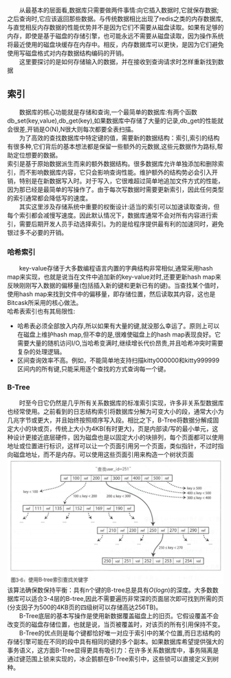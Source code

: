 &emsp;&emsp;从最基本的层面看,数据库只需要做两件事情:向它插入数据时,它就保存数据;之后查询时,它应该返回那些数据。与传统数据相比出现了redis之类的内存数据库,与直觉相反内存数据的性能优势并不是因为它们不需要从磁盘读取。如果有足够的内存，即使是基于磁盘的存储引擎，也可能永远不需要从磁盘读取，因为操作系统将最近使用的磁盘块缓存在内存中。相反，内存数据库可以更快，是因为它们避免使用写磁盘格式对内存数据结构编码的开销。  
&emsp;&emsp;这里要探讨的是如何存储输入的数据，并在接收到查询请求时怎样重新找到数据  
## 索引  
&emsp;&emsp;数据库的核心功能就是存储和查询,一个最简单的数据库:有两个函数db_set(key,value),db_get(key),如果数据库中存储了大量的记录,db_get的性能就会很差,开销是O(N),N很大则每次都要全表扫描。  
&emsp;&emsp;为了高效的查找数据库中特定键的值，需要新的数据结构：索引,索引的结构有很多种,它们背后的基本想法都是保留一些额外的元数据,这些元数据作为路标,帮助定位想要的数据。  
索引是基于原始数据派生而来的额外数据结构。很多数据库允许单独添加和删除索引，而不影响数据库内容，它只会影响查询性能。维护额外的结构势必会引入开销，特别是在新数据写入时。对于写入，它很难超过简单地追加文件方式的性能，因为那已经是最简单的写操作了。由于每次写数据时需要更新索引，因此任何类型的索引通常都会降低写的速度。  
&emsp;&emsp;其实这里涉及存储系统中重要的权衡设计:适当的索引可以加速读取查询，但每个索引都会减慢写速度。因此默认情况下，数据库通常不会对所有内容进行索引，需要后期开发人员手动选择索引。为的是给程序提供最有利的加速同时，避免银过多不必要的开销。
### 哈希索引  
&emsp;&emsp;key-value存储于大多数编程语言内置的字典结构非常相似,通常采用hash map来实现，也就是说当在文件中追加新的key-value对时,还要更新hash map来反映刚刚写入数据的偏移量(包括插入新的键和更新已有的键)。当查找某个值时，使用hash map来找到文件中的偏移量，即存储位置，然后读取其内容，这也是Bitcask所采用的核心做法。   
哈希表索引也有其局限性:
- 哈希表必须全部放入内存,所以如果有大量的键,就没那么幸运了。原则上可以在磁盘上维护hash map,但不幸的是,很难使磁盘上的hash map表现良好。它需要大量的随机访问I/O,当哈希变满时,继续增长代价昂贵,并且哈希冲突时需要复杂的处理逻辑。
- 区间查询效率不高。例如，不能简单地支持扫描kitty000000和kitty999999区间内的所有键,只能采用逐个查找的方式查询每一个键。  
### B-Tree
&emsp;&emsp;时至今日它仍然是几乎所有关系数据库的标准索引实现，许多非关系型数据库也经常使用。之前看到的日志结构索引将数据库分解为可变大小的段，通常大小为几兆字节或更大，并且始终按照顺序写入段。相比之下，B-Tree将数据分解成固定大小的块或页，传统上大小为4KB(有时更大)，页是内部读/写的最小单元，这种设计更接近底层硬件，因为磁盘也是以固定大小的块排列，每个页面都可以使用地址或位置进行标识，这样可以让一个页面引用另一个页面，类似指针，不过时指向磁盘地址，而不是内存。可以使用这些页面引用来构造一个树状页面  
![](images/b-tree.png)  
该算法确保数保持平衡：具有n个键的B-tree总是具有$O(logn)$的深度。大多数数据库可以适合3-4层的B-tree,因此不需要遍历非常深的页面层次即可找到所需的页(分支因子为500的4KB页的四级树可以存储高达256TB)。  
&emsp;&emsp;B-Tree底层的基本写操作是使用新数据覆盖磁盘上的旧页。它假设覆盖不会改变页的磁盘存储位置，也就是说，当页被覆盖时，对该页的所有引用保持不变。  
&emsp;&emsp;B-Tree的优点则是每个键都恰好唯一对应于索引中的某个位置,而日志结构的存储引擎可能在不同的段中具有相同的键的多个副本。如果数据库希望提供强大的事务语义，这方面B-Tree显得更具有吸引力：在许多关系数据库中，事务隔离是通过键范围上锁来实现的，冰企鹅额在B-Tree索引中，这些锁可以直接定义到树种。